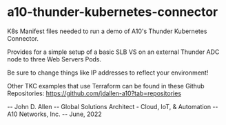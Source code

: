 # a10-thunder-kubernetes-connector
K8s Manifest files needed to run a demo of A10's Thunder Kubernetes Connector.

Provides for a simple setup of a basic SLB VS on an external Thunder ADC node to three Web Servers Pods.

Be sure to change things like IP addresses to reflect your environment!

Other TKC examples that use Terraform can be found in these Github Repositories: https://github.com/jdallen-a10?tab=repositories 

-- John D. Allen
-- Global Solutions Architect - Cloud, IoT, & Automation
-- A10 Networks, Inc.
-- June, 2022
 
